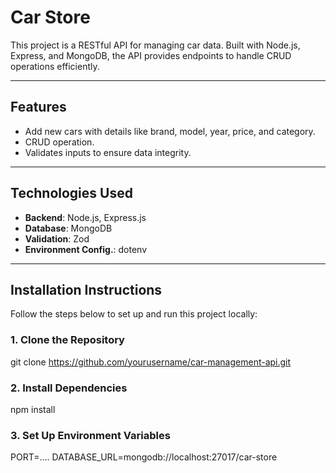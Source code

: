 # Car Store

This project is a RESTful API for managing car data. Built with Node.js, Express, and MongoDB, the API provides endpoints to handle CRUD operations efficiently.

---

## **Features**
- Add new cars with details like brand, model, year, price, and category.
- CRUD operation.
- Validates inputs to ensure data integrity.

---

## **Technologies Used**
- **Backend**: Node.js, Express.js
- **Database**: MongoDB
- **Validation**: Zod
- **Environment Config.**: dotenv

---

## **Installation Instructions**

Follow the steps below to set up and run this project locally:

### **1. Clone the Repository**
git clone https://github.com/yourusername/car-management-api.git

### **2. Install Dependencies**
npm install

### **3. Set Up Environment Variables**
PORT=....
DATABASE_URL=mongodb://localhost:27017/car-store



